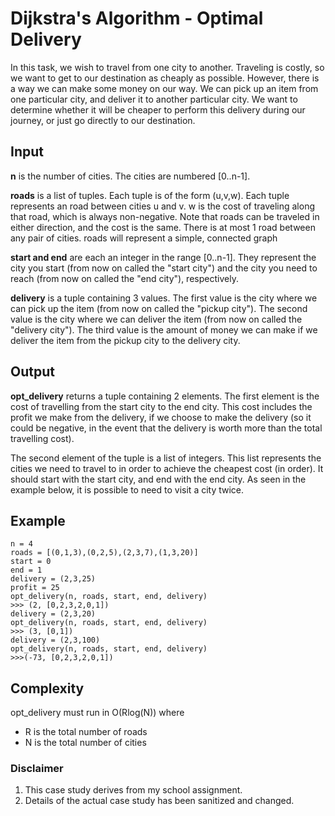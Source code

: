 # Dijkstra's Algorithm - Optimal Delivery
In this task, we wish to travel from one city to another. Traveling is costly, so we want to get
to our destination as cheaply as possible. However, there is a way we can make some money on
our way. We can pick up an item from one particular city, and deliver it to another particular
city. We want to determine whether it will be cheaper to perform this delivery during our
journey, or just go directly to our destination.

## Input
**n** is the number of cities. The cities are numbered [0..n-1].

**roads** is a list of tuples. Each tuple is of the form (u,v,w). Each tuple represents an road
between cities u and v. w is the cost of traveling along that road, which is always non-negative.
Note that roads can be traveled in either direction, and the cost is the same. There is at most
1 road between any pair of cities. roads will represent a simple, connected graph

**start and end** are each an integer in the range [0..n-1]. They represent the city you start
(from now on called the "start city") and the city you need to reach (from now on called the
"end city"), respectively.

**delivery** is a tuple containing 3 values. The first value is the city where we can pick up the
item (from now on called the "pickup city"). The second value is the city where we can deliver
the item (from now on called the "delivery city"). The third value is the amount of money we
can make if we deliver the item from the pickup city to the delivery city.

## Output
**opt_delivery** returns a tuple containing 2 elements. The first element is the cost of travelling
from the start city to the end city. This cost includes the profit we make from the delivery, if
we choose to make the delivery (so it could be negative, in the event that the delivery is worth
more than the total travelling cost).

The second element of the tuple is a list of integers. This list represents the cities we need to
travel to in order to achieve the cheapest cost (in order). It should start with the start city,
and end with the end city. As seen in the example below, it is possible to need to visit a city
twice.

## Example
```
n = 4
roads = [(0,1,3),(0,2,5),(2,3,7),(1,3,20)]
start = 0
end = 1
delivery = (2,3,25)
profit = 25
opt_delivery(n, roads, start, end, delivery)
>>> (2, [0,2,3,2,0,1])
delivery = (2,3,20)
opt_delivery(n, roads, start, end, delivery)
>>> (3, [0,1])
delivery = (2,3,100)
opt_delivery(n, roads, start, end, delivery)
>>>(-73, [0,2,3,2,0,1])

```

## Complexity
opt_delivery must run in O(Rlog(N)) where
- R is the total number of roads
- N is the total number of cities

### Disclaimer
1. This case study derives from my school assignment.
2. Details of the actual case study has been sanitized and changed.

